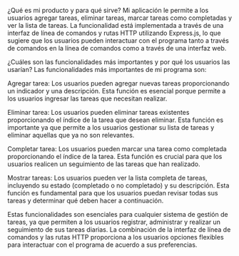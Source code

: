 ¿Qué es mi producto y para qué sirve?
Mi aplicación le permite a los usuarios agregar tareas, eliminar tareas, marcar tareas como completadas y ver la lista de tareas. La funcionalidad está implementada a través de una interfaz de línea de comandos y rutas HTTP utilizando Express.js, lo que sugiere que los usuarios pueden interactuar con el programa tanto a través de comandos en la línea de comandos como a través de una interfaz web.

¿Cuáles son las funcionalidades más importantes y por qué los usuarios las usarían?
Las funcionalidades más importantes de mi programa son:

Agregar tarea: Los usuarios pueden agregar nuevas tareas proporcionando un indicador y una descripción. Esta función es esencial porque permite a los usuarios ingresar las tareas que necesitan realizar.

Eliminar tarea: Los usuarios pueden eliminar tareas existentes proporcionando el índice de la tarea que desean eliminar. Esta función es importante ya que permite a los usuarios gestionar su lista de tareas y eliminar aquellas que ya no son relevantes.

Completar tarea: Los usuarios pueden marcar una tarea como completada proporcionando el índice de la tarea. Esta función es crucial para que los usuarios realicen un seguimiento de las tareas que han realizado.

Mostrar tareas: Los usuarios pueden ver la lista completa de tareas, incluyendo su estado (completado o no completado) y su descripción. Esta función es fundamental para que los usuarios puedan revisar todas sus tareas y determinar qué deben hacer a continuación.

Estas funcionalidades son esenciales para cualquier sistema de gestión de tareas, ya que permiten a los usuarios registrar, administrar y realizar un seguimiento de sus tareas diarias. La combinación de la interfaz de línea de comandos y las rutas HTTP proporciona a los usuarios opciones flexibles para interactuar con el programa de acuerdo a sus preferencias.